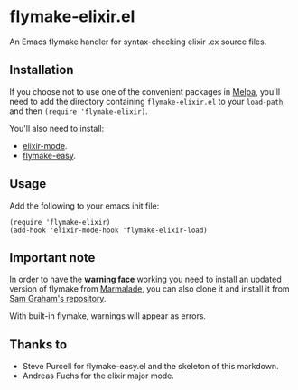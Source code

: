 flymake-elixir.el
=================

An Emacs flymake handler for syntax-checking elixir .ex source files.

Installation
------------

If you choose not to use one of the convenient packages in [Melpa][melpa],
you'll need to add the directory containing `flymake-elixir.el` to your
`load-path`, and then `(require 'flymake-elixir)`.

You'll also need to install:
- [elixir-mode](https://github.com/elixir-lang/emacs-elixir).
- [flymake-easy](https://github.com/purcell/flymake-easy).

Usage
-----

Add the following to your emacs init file:

    (require 'flymake-elixir)
	(add-hook 'elixir-mode-hook 'flymake-elixir-load)
    
Important note
--------------

In order to have the **warning face** working you need to
install an updated version of flymake from [Marmalade][marmalade],
you can also clone it and install it from
[Sam Graham's repository](https://github.com/illusori/emacs-flymake).

With built-in flymake, warnings will appear as errors.

Thanks to
---------
- Steve Purcell for flymake-easy.el and the skeleton of this markdown.
- Andreas Fuchs for the elixir major mode.

[melpa]: http://melpa.milkbox.net
[marmalade]: http://marmalade-repo.org

